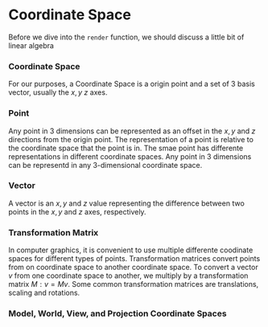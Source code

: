 # Coordinate Space

Before we dive into the `render` function, we should discuss a little bit of linear algebra

### Coordinate Space 

For our purposes, a Coordinate Space is a origin point and a set of 3 basis vector, usually the $x, y$ $z$ axes.

### Point 

Any point in 3 dimensions can be represented as an offset in the $x, y$ and $z$ directions from the origin point. The representation of a point is relative to the coordinate space that the point is in. The smae point has differente representations in different coordinate spaces. Any point in 3 dimensions can be representd in any 3-dimensional coordinate space.

### Vector

A vector is an $x, y$ and $z$ value representing the difference between two points in the $x, y$ and $z$ axes, respectively.

### Transformation Matrix

In computer graphics, it is convenient to use multiple differente coodinate spaces for different types of points. Transformation matrices convert points 
from on coordinate space to another coordinate space. To convert a vector $v$ from one coordinate space to another, we multiply by a transformation matrix $M:v = Mv.$ Some common transformation matrices are translations, scaling and rotations.

### Model, World, View, and Projection Coordinate Spaces

